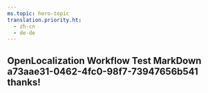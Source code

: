 ```yaml
---
ms.topic: hero-topic
translation.priority.ht: 
  - zh-cn
  - de-de
---
```

## OpenLocalization Workflow Test MarkDown a73aae31-0462-4fc0-98f7-73947656b541 thanks!
